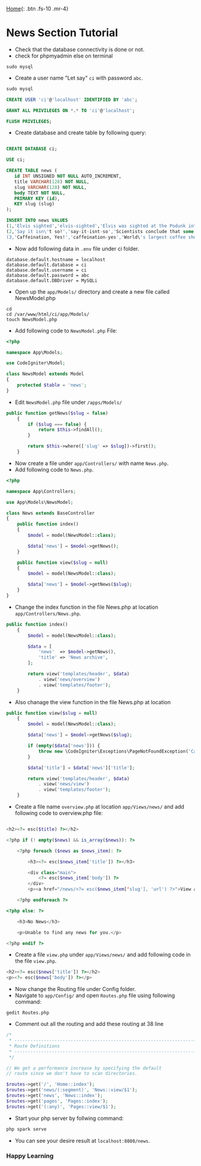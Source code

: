 [Home](./index.html){: .btn .fs-10 .mr-4}
# News Section Tutorial

- Check that the database connectivity is done or not.
- check for phpmyadmin else on terminal 
 ```shell
 sudo mysql
 ```
 - Create a user name "Let say" `ci` with password `abc`.
 
 ```sql
 sudo mysql
 
 CREATE USER 'ci'@'localhost' IDENTIFIED BY 'abc';
 
 GRANT ALL PRIVILEGES ON *.* TO 'ci'@'localhost';

 FLUSH PRIVILEGES;
 ```
 - Create database and create table by following query:
 
 ```sql
 
 CREATE DATABASE ci;
 
 USE ci;
 
 CREATE TABLE news (
    id INT UNSIGNED NOT NULL AUTO_INCREMENT,
    title VARCHAR(128) NOT NULL,
    slug VARCHAR(128) NOT NULL,
    body TEXT NOT NULL,
    PRIMARY KEY (id),
    KEY slug (slug)
);

INSERT INTO news VALUES
(1,'Elvis sighted','elvis-sighted','Elvis was sighted at the Podunk internet cafe. It looked like he was writing a CodeIgniter app.'),
(2,'Say it isn\'t so!','say-it-isnt-so','Scientists conclude that some programmers have a sense of humor.'),
(3,'Caffeination, Yes!','caffeination-yes','World\'s largest coffee shop open onsite nested coffee shop for staff only.');
 
```

- Now add following data in `.env` file under ci folder.
```shell
database.default.hostname = localhost
database.default.database = ci
database.default.username = ci
database.default.password = abc
database.default.DBDriver = MySQLi
```
- Open up the `app/Models/` directory and create a new file called NewsModel.php

```shell
cd
cd /var/www/html/ci/app/Models/
touch NewsModel.php
```
- Add following code to `NewsModel.php` File:

```php
<?php

namespace App\Models;

use CodeIgniter\Model;

class NewsModel extends Model
{
    protected $table = 'news';
}
```
- Edit `NewsModel.php` file under `/apps/Models/`

```php
public function getNews($slug = false)
    {
        if ($slug === false) {
            return $this->findAll();
        }

        return $this->where(['slug' => $slug])->first();
    }
```
- Now create a file under `app/Controllers/` with name `News.php`.
- Add following code to `News.php`.

```php
<?php

namespace App\Controllers;

use App\Models\NewsModel;

class News extends BaseController
{
    public function index()
    {
        $model = model(NewsModel::class);

        $data['news'] = $model->getNews();
    }

    public function view($slug = null)
    {
        $model = model(NewsModel::class);

        $data['news'] = $model->getNews($slug);
    }
}
```
- Change the index function in the file News.php at location `app/Controllers/News.php`.
```php
public function index()
    {
        $model = model(NewsModel::class);

        $data = [
            'news'  => $model->getNews(),
            'title' => 'News archive',
        ];

        return view('templates/header', $data)
            . view('news/overview')
            . view('templates/footer');
    }
```
- Also chanage the view function in the file News.php at location
```php
public function view($slug = null)
    {
        $model = model(NewsModel::class);

        $data['news'] = $model->getNews($slug);

        if (empty($data['news'])) {
            throw new \CodeIgniter\Exceptions\PageNotFoundException('Cannot find the news item: ' . $slug);
        }

        $data['title'] = $data['news']['title'];

        return view('templates/header', $data)
            . view('news/view')
            . view('templates/footer');
    }
```
- Create a file name `overview.php` at location `app/Views/news/` and add following code to overview.php file:

```php

<h2><?= esc($title) ?></h2>

<?php if (! empty($news) && is_array($news)): ?>

    <?php foreach ($news as $news_item): ?>

        <h3><?= esc($news_item['title']) ?></h3>

        <div class="main">
            <?= esc($news_item['body']) ?>
        </div>
        <p><a href="/news/<?= esc($news_item['slug'], 'url') ?>">View article</a></p>

    <?php endforeach ?>

<?php else: ?>

    <h3>No News</h3>

    <p>Unable to find any news for you.</p>

<?php endif ?>
```

- Create a file `view.php` under `app/Views/news/` and add following code in the file `view.php`.

```php
<h2><?= esc($news['title']) ?></h2>
<p><?= esc($news['body']) ?></p>
```

- Now change the Routing file under Config folder.
- Navigate to `app/Config/` and open `Routes.php` file using following command:

```shell
gedit Routes.php
```
- Comment out all the routing and add these routing at 38 line 

```php
/*
 * --------------------------------------------------------------------
 * Route Definitions
 * --------------------------------------------------------------------
 */

// We get a performance increase by specifying the default
// route since we don't have to scan directories.

$routes->get('/', 'Home::index');
$routes->get('news/(:segment)', 'News::view/$1');
$routes->get('news', 'News::index');
$routes->get('pages', 'Pages::index');
$routes->get('(:any)', 'Pages::view/$1');
```
- Start your php server by follwing command:
```php
php spark serve
```
- You can see your desire result at `localhost:8080/news`.

### Happy Learning
